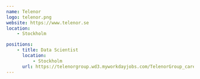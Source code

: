 ```yaml
---
name: Telenor
logo: telenor.png
website: https://www.telenor.se
location:
    - Stockholm

positions:
    - title: Data Scientist
      location:
          - Stockholm
      url: https://telenorgroup.wd3.myworkdayjobs.com/TelenorGroup_careers/job/Office-Stockholm-K15/Data-Scientist_J061814-1
---
```

